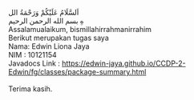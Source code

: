 اَلسَّلَامُ عَلَيْكُمْ وَرَحْمَةُ الل<br>هِ
بسم الله الرحمن الرحيم<br>
Assalamualaikum, bismillahirrahmanirrahim<br>
Berikut merupakan tugas saya<br>
Nama: Edwin Liona Jaya<br>
NIM : 10121154<br>
Javadocs Link : https://edwin-jaya.github.io/CCDP-2-Edwin/fg/classes/package-summary.html<br>
<br>
Terima kasih.
